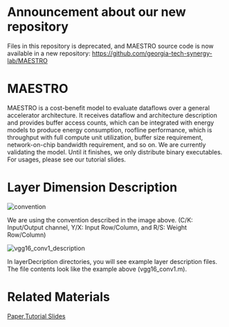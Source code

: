 # Announcement about our new repository 
Files in this repository is deprecated, and MAESTRO source code is now available in a new repository: https://github.com/georgia-tech-synergy-lab/MAESTRO

# MAESTRO
MAESTRO is a cost-benefit model to evaluate dataflows over a general accelerator architecture. It receives dataflow and architecture description and provides buffer access counts, which can be integrated with energy models to produce energy consumption, roofline performance, which is throughput with full compute unit utilization, buffer size requirement, network-on-chip bandwidth requirement, and so on. We are currently validating the model. Until it finishes, we only distribute binary executables. For usages, please see our tutorial slides.

# Layer Dimension Description
![convention](https://hyoukjunblog.files.wordpress.com/2018/06/cnn-1.png)

We are using the convention described in the image above. (C/K: Input/Output channel, Y/X: Input Row/Column, and R/S: Weight Row/Column)

![vgg16_conv1_description](https://hyoukjunblog.files.wordpress.com/2018/06/maestro_layerdescription.png)

In layerDecription directories, you will see example layer description files. The file contents look like the example above (vgg16_conv1.m).

# Related Materials
[Paper](https://arxiv.org/abs/1805.02566),[Tutorial Slides](http://synergy.ece.gatech.edu/wp-content/uploads/sites/332/2018/06/02_2018_05_MaestroDataflowAnalysis.pdf)
